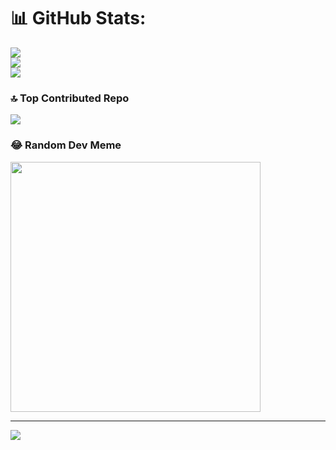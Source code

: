 # 📊 GitHub Stats:
![](https://github-readme-stats.vercel.app/api?username=thezeeshann&theme=dark&hide_border=false&include_all_commits=false&count_private=false)<br/>
![](https://github-readme-streak-stats.herokuapp.com/?user=thezeeshann&theme=dark&hide_border=false)<br/>
![](https://github-readme-stats.vercel.app/api/top-langs/?username=thezeeshann&theme=dark&hide_border=false&include_all_commits=false&count_private=false&layout=compact)

### 🔝 Top Contributed Repo
![](https://github-contributor-stats.vercel.app/api?username=thezeeshann&limit=5&theme=dark&combine_all_yearly_contributions=true)

### 😂 Random Dev Meme
<img src='https://randommeme-five.vercel.app/' style="height: 400px;"/>

---
[![](https://visitcount.itsvg.in/api?id=thezeeshann&icon=5&color=0)](https://visitcount.itsvg.in)

<!-- Proudly created with GPRM ( https://gprm.itsvg.in ) -->